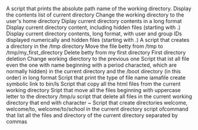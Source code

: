 A script that prints the absolute path name of the working directory.
Display the contents list of current directory
Change the working directory to the user's home directory
Diplay current directory contents in a long format
Display current directory content, including hidden files (starting with .)
Display current directory contents, long format, with user and group IDs displayed numerically and hidden files (starting with .)
A script that creates a directory in the /tmp directory
Move the file betty from /tmp to /tmp/my_first_directory
Delete betty from my first directory
First directory deletion
Change working dierctory to the previous one
Script that ist all file even the one with name beginning with a period characted, which are normally  hidden) in the current directory and the /boot directory (in this order) in long format
Script that print the type of file name iamafile
create symbolic link to bin/ls
Script that copy all the html files from the current working directory
Sript that move all the files beginning with uppercase letter to the directory /tmp/u
script that delete all files in the current working directory that end with character ~
Script that create directories welcome, welcome/to, welcome/to/school in the current directory
script ofcommand that list all the files and directory of the current directory separated by commas
